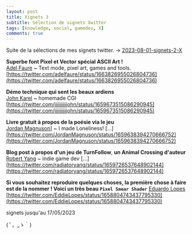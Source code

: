 ```yaml
---
layout: post
title: Xignets 3
subtitle: Sélection de signets Xwitter
tags: [knowledge, social, gamedev, X]
comments: true
---
```


Suite de la sélections de mes signets twitter.
-> [2023-08-01-signets-2-X](2023-08-01-signets-2-X.md)

**Superbe font Pixel et Vector spécial ASCII Art !**  
[Adel Faure](https://twitter.com/adelfaure) ~ Text mode, pixel art, games and tools.  
[https://twitter.com/adelfaure/status/1663826955026804736](https://twitter.com/adelfaure/status/1663826955026804736)  

**Démo technique qui sent les beaux ardiens**  
[John Karel](https://twitter.com/jjjjjjjjjjohn) ~ homemade CGI  
[https://twitter.com/jjjjjjjjjjohn/status/1659673515086290945](https://twitter.com/jjjjjjjjjjohn/status/1659673515086290945)  

**Livre gratuit à propos de la poésie via le jeu**  
[Jordan Magnuson](https://abs-0.twimg.com/emoji/v2/svg/25fe.svg)] ~ I made Loneliness! [...]  
[https://twitter.com/JordanMagnuson/status/1659638394270666752](https://twitter.com/JordanMagnuson/status/1659638394270666752)  

**Blog post à propos d'un jeu de TurnFollow**, **un Animal Crossing d'auteur**  
[Robert Yang](https://twitter.com/radiatoryang) ~ indie game dev [...]   
[https://twitter.com/radiatoryang/status/1659726537648902144](https://twitter.com/radiatoryang/status/1659726537648902144)  

**Si vous souhaitez reproduire quelques choses, la première chose à faire est de la nommer ! Voici un très beau `Pixel Smear Shader`** 
[Eduardo Lopes](https://twitter.com/EddieLopes)  
[https://twitter.com/EddieLopes/status/1658804743437795330](https://twitter.com/EddieLopes/status/1658804743437795330)  

signets jusqu'au 17/05/2023

( ﾟ，_ゝ｀)